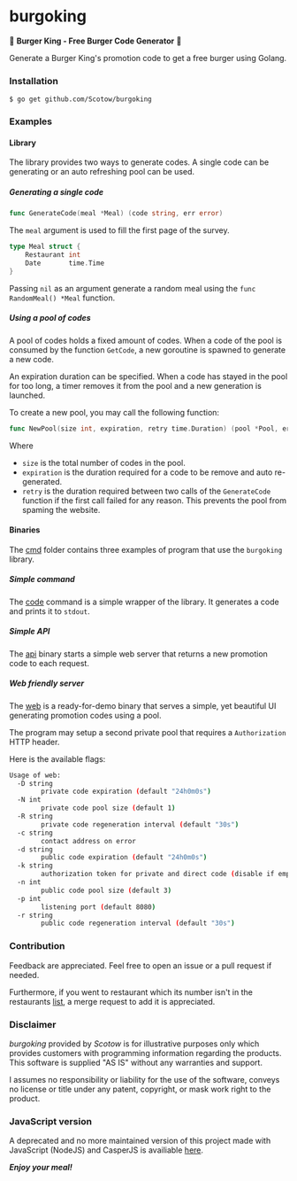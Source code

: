 # burgoking

🍔 **Burger King - Free Burger Code Generator** 🍔

Generate a Burger King's promotion code to get a free burger using Golang.


### Installation

`$ go get github.com/Scotow/burgoking`


### Examples


#### Library

The library provides two ways to generate codes. A single code can be generating or an auto refreshing pool can be used.


##### Generating a single code

```go
func GenerateCode(meal *Meal) (code string, err error)
```

The `meal` argument is used to fill the first page of the survey.

```go
type Meal struct {
	Restaurant int
	Date       time.Time
}
```

Passing `nil` as an argument generate a random meal using the `func RandomMeal() *Meal` function.

##### Using a pool of codes

A pool of codes holds a fixed amount of codes. When a code of the pool is consumed by the function `GetCode`, a new goroutine is spawned to generate a new code.

An expiration duration can be specified. When a code has stayed in the pool for too long, a timer removes it from the pool and a new generation is launched.

To create a new pool, you may call the following function:

```go
func NewPool(size int, expiration, retry time.Duration) (pool *Pool, err error)
```

Where
* `size` is the total number of codes in the pool.
* `expiration` is the duration required for a code to be remove and auto re-generated.
* `retry` is the duration required between two calls of the `GenerateCode` function if the first call failed for any reason. This prevents the pool from spaming the website.

#### Binaries

The [cmd](https://github.com/Scotow/burgoking/blob/master/cmd) folder contains three examples of program that use the `burgoking` library.

##### Simple command

The [code](https://github.com/Scotow/burgoking/blob/master/cmd/code) command is a simple wrapper of the library. It generates a code and prints it to `stdout`.

##### Simple API

The [api](https://github.com/Scotow/burgoking/blob/master/cmd/api) binary starts a simple web server that returns a new promotion code to each request.

##### Web friendly server

The [web](https://github.com/Scotow/burgoking/blob/master/cmd/web) is a ready-for-demo binary that serves a simple, yet beautiful UI generating promotion codes using a pool.

The program may setup a second private pool that requires a `Authorization` HTTP header.

Here is the available flags:

```sh
Usage of web:
  -D string
    	private code expiration (default "24h0m0s")
  -N int
    	private code pool size (default 1)
  -R string
    	private code regeneration interval (default "30s")
  -c string
    	contact address on error
  -d string
    	public code expiration (default "24h0m0s")
  -k string
    	authorization token for private and direct code (disable if empty)
  -n int
    	public code pool size (default 3)
  -p int
    	listening port (default 8080)
  -r string
    	public code regeneration interval (default "30s")
```

### Contribution

Feedback are appreciated. Feel free to open an issue or a pull request if needed.

Furthermore, if you went to restaurant which its number isn't in the restaurants [list](https://github.com/Scotow/burgoking/blob/master/meal.go#L9), a merge request to add it is appreciated.


### Disclaimer

*burgoking* provided by *Scotow* is for illustrative purposes only which provides customers with programming information regarding the products. This software is supplied "AS IS" without any warranties and support.

I assumes no responsibility or liability for the use of the software, conveys no license or title under any patent, copyright, or mask work right to the product.

### JavaScript version

A deprecated and no more maintained version of this project made with JavaScript (NodeJS) and CasperJS is availiable [here](https://github.com/Scotow/bk-generator).

***Enjoy your meal!***
